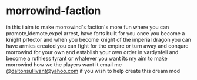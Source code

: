 # morrowind-faction
in this i aim to make morrowind's faction's more fun where you can promote,ldemote,expel arrest, have forts built for you once you become a knight prtector and when you become knight of the imperial dragon you can have armies created you can fight for the empire or turn away and conqure morrowind for your own and establish your own order in vardynfell and become a ruthless tyrant or whatever you want its my aim to make morrowind how we the players want it email me @daltonsullivant@yahoo.com if you wish to help create this dream mod
